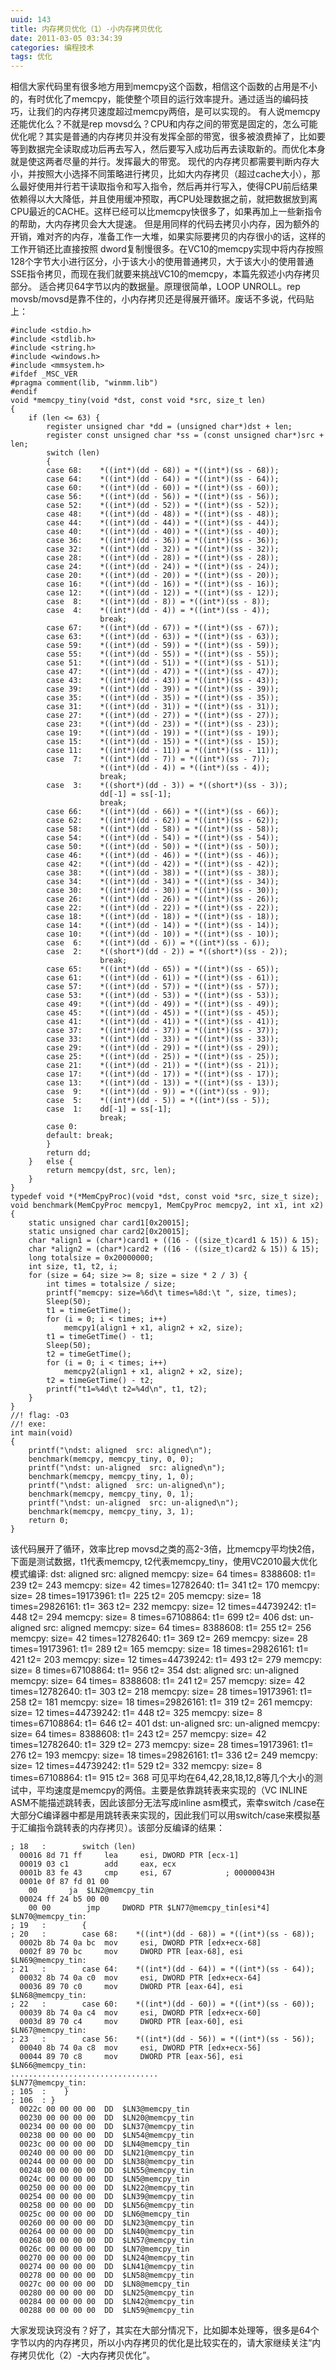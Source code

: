 ```yaml
---
uuid: 143
title: 内存拷贝优化（1）-小内存拷贝优化
date: 2011-03-05 03:34:39
categories: 编程技术
tags: 优化
---
```

相信大家代码里有很多地方用到memcpy这个函数，相信这个函数的占用是不小的，有时优化了memcpy，能使整个项目的运行效率提升。通过适当的编码技巧，让我们的内存拷贝速度超过memcpy两倍，是可以实现的。  有人说memcpy还能优化么？不就是rep
movsd么？CPU和内存之间的带宽是固定的，怎么可能优化呢？其实是普通的内存拷贝并没有发挥全部的带宽，很多被浪费掉了，比如要等到数据完全读取成功后再去写入，然后要写入成功后再去读取新的。而优化本身就是使这两者尽量的并行。发挥最大的带宽。
现代的内存拷贝都需要判断内存大小，并按照大小选择不同策略进行拷贝，比如大内存拷贝（超过cache大小），那么最好使用并行若干读取指令和写入指令，然后再并行写入，使得CPU前后结果依赖得以大大降低，并且使用缓冲预取，再CPU处理数据之前，就把数据放到离CPU最近的CACHE。这样已经可以比memcpy快很多了，如果再加上一些新指令的帮助，大内存拷贝会大大提速。
但是用同样的代码去拷贝小内存，因为额外的开销，难对齐的内存，准备工作一大堆，如果实际要拷贝的内存很小的话，这样的工作开销还比直接按照 dword复制慢很多。在VC10的memcpy实现中将内存按照128个字节大小进行区分，小于该大小的使用普通拷贝，大于该大小的使用普通SSE指令拷贝，而现在我们就要来挑战VC10的memcpy，本篇先叙述小内存拷贝部分。
适合拷贝64字节以内的数据量。原理很简单，LOOP UNROLL。rep movsb/movsd是靠不住的，小内存拷贝还是得展开循环。废话不多说，代码贴上：

    #include <stdio.h>
    #include <stdlib.h>
    #include <string.h>
    #include <windows.h>
    #include <mmsystem.h>
    #ifdef _MSC_VER
    #pragma comment(lib, "winmm.lib")
    #endif
    void *memcpy_tiny(void *dst, const void *src, size_t len)
    {
    	if (len <= 63) {
    		register unsigned char *dd = (unsigned char*)dst + len;
    		register const unsigned char *ss = (const unsigned char*)src + len;
    		switch (len)
    		{
    		case 68:	*((int*)(dd - 68)) = *((int*)(ss - 68));
    		case 64:	*((int*)(dd - 64)) = *((int*)(ss - 64));
    		case 60:	*((int*)(dd - 60)) = *((int*)(ss - 60));
    		case 56:	*((int*)(dd - 56)) = *((int*)(ss - 56));
    		case 52:	*((int*)(dd - 52)) = *((int*)(ss - 52));
    		case 48:	*((int*)(dd - 48)) = *((int*)(ss - 48));
    		case 44:	*((int*)(dd - 44)) = *((int*)(ss - 44));
    		case 40:	*((int*)(dd - 40)) = *((int*)(ss - 40));
    		case 36:	*((int*)(dd - 36)) = *((int*)(ss - 36));
    		case 32:	*((int*)(dd - 32)) = *((int*)(ss - 32));
    		case 28:	*((int*)(dd - 28)) = *((int*)(ss - 28));
    		case 24:	*((int*)(dd - 24)) = *((int*)(ss - 24));
    		case 20:	*((int*)(dd - 20)) = *((int*)(ss - 20));
    		case 16:	*((int*)(dd - 16)) = *((int*)(ss - 16));
    		case 12:	*((int*)(dd - 12)) = *((int*)(ss - 12));
    		case  8:	*((int*)(dd - 8)) = *((int*)(ss - 8));
    		case  4:	*((int*)(dd - 4)) = *((int*)(ss - 4));
    		            break;
    		case 67:    *((int*)(dd - 67)) = *((int*)(ss - 67));
    		case 63:    *((int*)(dd - 63)) = *((int*)(ss - 63));
    		case 59:    *((int*)(dd - 59)) = *((int*)(ss - 59));
    		case 55:    *((int*)(dd - 55)) = *((int*)(ss - 55));
    		case 51:    *((int*)(dd - 51)) = *((int*)(ss - 51));
    		case 47:    *((int*)(dd - 47)) = *((int*)(ss - 47));
    		case 43:    *((int*)(dd - 43)) = *((int*)(ss - 43));
    		case 39:    *((int*)(dd - 39)) = *((int*)(ss - 39));
    		case 35:    *((int*)(dd - 35)) = *((int*)(ss - 35));
    		case 31:    *((int*)(dd - 31)) = *((int*)(ss - 31));
    		case 27:    *((int*)(dd - 27)) = *((int*)(ss - 27));
    		case 23:    *((int*)(dd - 23)) = *((int*)(ss - 23));
    		case 19:    *((int*)(dd - 19)) = *((int*)(ss - 19));
    		case 15:    *((int*)(dd - 15)) = *((int*)(ss - 15));
    		case 11:    *((int*)(dd - 11)) = *((int*)(ss - 11));
    		case  7:    *((int*)(dd - 7)) = *((int*)(ss - 7));
    		            *((int*)(dd - 4)) = *((int*)(ss - 4));
    					break;
    		case  3:    *((short*)(dd - 3)) = *((short*)(ss - 3));
    		            dd[-1] = ss[-1];
    					break;
    		case 66:    *((int*)(dd - 66)) = *((int*)(ss - 66));
    		case 62:    *((int*)(dd - 62)) = *((int*)(ss - 62));
    		case 58:    *((int*)(dd - 58)) = *((int*)(ss - 58));
    		case 54:    *((int*)(dd - 54)) = *((int*)(ss - 54));
    		case 50:    *((int*)(dd - 50)) = *((int*)(ss - 50));
    		case 46:    *((int*)(dd - 46)) = *((int*)(ss - 46));
    		case 42:    *((int*)(dd - 42)) = *((int*)(ss - 42));
    		case 38:    *((int*)(dd - 38)) = *((int*)(ss - 38));
    		case 34:    *((int*)(dd - 34)) = *((int*)(ss - 34));
    		case 30:    *((int*)(dd - 30)) = *((int*)(ss - 30));
    		case 26:    *((int*)(dd - 26)) = *((int*)(ss - 26));
    		case 22:    *((int*)(dd - 22)) = *((int*)(ss - 22));
    		case 18:    *((int*)(dd - 18)) = *((int*)(ss - 18));
    		case 14:    *((int*)(dd - 14)) = *((int*)(ss - 14));
    		case 10:    *((int*)(dd - 10)) = *((int*)(ss - 10));
    		case  6:    *((int*)(dd - 6)) = *((int*)(ss - 6));
    		case  2:    *((short*)(dd - 2)) = *((short*)(ss - 2));
    					break;
    		case 65:    *((int*)(dd - 65)) = *((int*)(ss - 65));
    		case 61:    *((int*)(dd - 61)) = *((int*)(ss - 61));
    		case 57:    *((int*)(dd - 57)) = *((int*)(ss - 57));
    		case 53:    *((int*)(dd - 53)) = *((int*)(ss - 53));
    		case 49:    *((int*)(dd - 49)) = *((int*)(ss - 49));
    		case 45:    *((int*)(dd - 45)) = *((int*)(ss - 45));
    		case 41:    *((int*)(dd - 41)) = *((int*)(ss - 41));
    		case 37:    *((int*)(dd - 37)) = *((int*)(ss - 37));
    		case 33:    *((int*)(dd - 33)) = *((int*)(ss - 33));
    		case 29:    *((int*)(dd - 29)) = *((int*)(ss - 29));
    		case 25:    *((int*)(dd - 25)) = *((int*)(ss - 25));
    		case 21:    *((int*)(dd - 21)) = *((int*)(ss - 21));
    		case 17:    *((int*)(dd - 17)) = *((int*)(ss - 17));
    		case 13:    *((int*)(dd - 13)) = *((int*)(ss - 13));
    		case  9:    *((int*)(dd - 9)) = *((int*)(ss - 9));
    		case  5:    *((int*)(dd - 5)) = *((int*)(ss - 5));
    		case  1:    dd[-1] = ss[-1];
    		            break;
    		case 0:
    		default: break;
    		}
    		return dd;
    	}	else {
    		return memcpy(dst, src, len);
    	}
    }
    typedef void *(*MemCpyProc)(void *dst, const void *src, size_t size);
    void benchmark(MemCpyProc memcpy1, MemCpyProc memcpy2, int x1, int x2)
    {
    	static unsigned char card1[0x20015];
    	static unsigned char card2[0x20015];
    	char *align1 = (char*)card1 + ((16 - ((size_t)card1 & 15)) & 15);
    	char *align2 = (char*)card2 + ((16 - ((size_t)card2 & 15)) & 15);
    	long totalsize = 0x20000000;
    	int size, t1, t2, i;
    	for (size = 64; size >= 8; size = size * 2 / 3) {
    		int times = totalsize / size;
    		printf("memcpy: size=%6d\t times=%8d:\t ", size, times);
    		Sleep(50);
    		t1 = timeGetTime();
    		for (i = 0; i < times; i++)
    			memcpy1(align1 + x1, align2 + x2, size);
    		t1 = timeGetTime() - t1;
    		Sleep(50);
    		t2 = timeGetTime();
    		for (i = 0; i < times; i++)
    			memcpy2(align1 + x1, align2 + x2, size);
    		t2 = timeGetTime() - t2;
    		printf("t1=%4d\t t2=%4d\n", t1, t2);
    	}
    }
    //! flag: -O3
    //! exe:
    int main(void)
    {
    	printf("\ndst: aligned  src: aligned\n");
    	benchmark(memcpy, memcpy_tiny, 0, 0);
    	printf("\ndst: un-aligned  src: aligned\n");
    	benchmark(memcpy, memcpy_tiny, 1, 0);
    	printf("\ndst: aligned  src: un-aligned\n");
    	benchmark(memcpy, memcpy_tiny, 0, 1);
    	printf("\ndst: un-aligned  src: un-aligned\n");
    	benchmark(memcpy, memcpy_tiny, 3, 1);
    	return 0;
    }

该代码展开了循环，效率比rep movsd之类的高2-3倍，比memcpy平均快2倍，下面是测试数据，t1代表memcpy, t2代表memcpy_tiny，使用VC2010最大优化模式编译: dst: aligned src: aligned memcpy: size= 64 times= 8388608: t1= 239 t2= 243 memcpy: size= 42
times=12782640: t1= 341 t2= 170 memcpy: size= 28 times=19173961: t1= 225 t2= 205 memcpy: size= 18 times=29826161: t1= 363 t2= 232 memcpy: size= 12 times=44739242: t1= 448 t2= 294 memcpy: size= 8
times=67108864: t1= 699 t2= 406 dst: un-aligned src: aligned memcpy: size= 64 times= 8388608: t1= 255 t2= 256 memcpy: size= 42 times=12782640: t1= 369 t2= 269 memcpy: size= 28 times=19173961: t1= 289
t2= 165 memcpy: size= 18 times=29826161: t1= 421 t2= 203 memcpy: size= 12 times=44739242: t1= 493 t2= 279 memcpy: size= 8 times=67108864: t1= 956 t2= 354 dst: aligned src: un-aligned memcpy: size= 64
times= 8388608: t1= 241 t2= 257 memcpy: size= 42 times=12782640: t1= 303 t2= 218 memcpy: size= 28 times=19173961: t1= 258 t2= 181 memcpy: size= 18 times=29826161: t1= 319 t2= 261 memcpy: size= 12
times=44739242: t1= 448 t2= 325 memcpy: size= 8 times=67108864: t1= 646 t2= 401 dst: un-aligned src: un-aligned memcpy: size= 64 times= 8388608: t1= 243 t2= 257 memcpy: size= 42 times=12782640: t1=
329 t2= 273 memcpy: size= 28 times=19173961: t1= 276 t2= 193 memcpy: size= 18 times=29826161: t1= 336 t2= 249 memcpy: size= 12 times=44739242: t1= 529 t2= 332 memcpy: size= 8 times=67108864: t1= 915
t2= 368 可见平均在64,42,28,18,12,8等几个大小的测试中，平均速度是memcpy的两倍。主要是依靠跳转表来实现的（VC INLINE ASM不能描述跳转表，因此该部分无法写成inline asm模式，索幸switch /case在大部分C编译器中都是用跳转表来实现的，因此我们可以用switch/case来模拟基于汇编指令跳转表的内存拷贝）。该部分反编译的结果：

    ; 18   : 		switch (len)
      00016	8d 71 ff	 lea	 esi, DWORD PTR [ecx-1]
      00019	03 c1		 add	 eax, ecx
      0001b	83 fe 43	 cmp	 esi, 67			; 00000043H
      0001e	0f 87 fd 01 00
    	00		 ja	 $LN2@memcpy_tin
      00024	ff 24 b5 00 00
    	00 00		 jmp	 DWORD PTR $LN77@memcpy_tin[esi*4]
    $LN70@memcpy_tin:
    ; 19   : 		{
    ; 20   : 		case 68:	*((int*)(dd - 68)) = *((int*)(ss - 68));
      0002b	8b 74 0a bc	 mov	 esi, DWORD PTR [edx+ecx-68]
      0002f	89 70 bc	 mov	 DWORD PTR [eax-68], esi
    $LN69@memcpy_tin:
    ; 21   : 		case 64:	*((int*)(dd - 64)) = *((int*)(ss - 64));
      00032	8b 74 0a c0	 mov	 esi, DWORD PTR [edx+ecx-64]
      00036	89 70 c0	 mov	 DWORD PTR [eax-64], esi
    $LN68@memcpy_tin:
    ; 22   : 		case 60:	*((int*)(dd - 60)) = *((int*)(ss - 60));
      00039	8b 74 0a c4	 mov	 esi, DWORD PTR [edx+ecx-60]
      0003d	89 70 c4	 mov	 DWORD PTR [eax-60], esi
    $LN67@memcpy_tin:
    ; 23   : 		case 56:	*((int*)(dd - 56)) = *((int*)(ss - 56));
      00040	8b 74 0a c8	 mov	 esi, DWORD PTR [edx+ecx-56]
      00044	89 70 c8	 mov	 DWORD PTR [eax-56], esi
    $LN66@memcpy_tin:
    .................................
    $LN77@memcpy_tin:
    ; 105  : 	}
    ; 106  : }
      0022c	00 00 00 00	 DD	 $LN3@memcpy_tin
      00230	00 00 00 00	 DD	 $LN20@memcpy_tin
      00234	00 00 00 00	 DD	 $LN37@memcpy_tin
      00238	00 00 00 00	 DD	 $LN54@memcpy_tin
      0023c	00 00 00 00	 DD	 $LN4@memcpy_tin
      00240	00 00 00 00	 DD	 $LN21@memcpy_tin
      00244	00 00 00 00	 DD	 $LN38@memcpy_tin
      00248	00 00 00 00	 DD	 $LN55@memcpy_tin
      0024c	00 00 00 00	 DD	 $LN5@memcpy_tin
      00250	00 00 00 00	 DD	 $LN22@memcpy_tin
      00254	00 00 00 00	 DD	 $LN39@memcpy_tin
      00258	00 00 00 00	 DD	 $LN56@memcpy_tin
      0025c	00 00 00 00	 DD	 $LN6@memcpy_tin
      00260	00 00 00 00	 DD	 $LN23@memcpy_tin
      00264	00 00 00 00	 DD	 $LN40@memcpy_tin
      00268	00 00 00 00	 DD	 $LN57@memcpy_tin
      0026c	00 00 00 00	 DD	 $LN7@memcpy_tin
      00270	00 00 00 00	 DD	 $LN24@memcpy_tin
      00274	00 00 00 00	 DD	 $LN41@memcpy_tin
      00278	00 00 00 00	 DD	 $LN58@memcpy_tin
      0027c	00 00 00 00	 DD	 $LN8@memcpy_tin
      00280	00 00 00 00	 DD	 $LN25@memcpy_tin
      00284	00 00 00 00	 DD	 $LN42@memcpy_tin
      00288	00 00 00 00	 DD	 $LN59@memcpy_tin

大家发现诀窍没有？好了，其实在大部分情况下，比如脚本处理等，很多是64个字节以内的内存拷贝，所以小内存拷贝的优化是比较实在的，请大家继续关注“内存拷贝优化（2）-大内存拷贝优化”。

